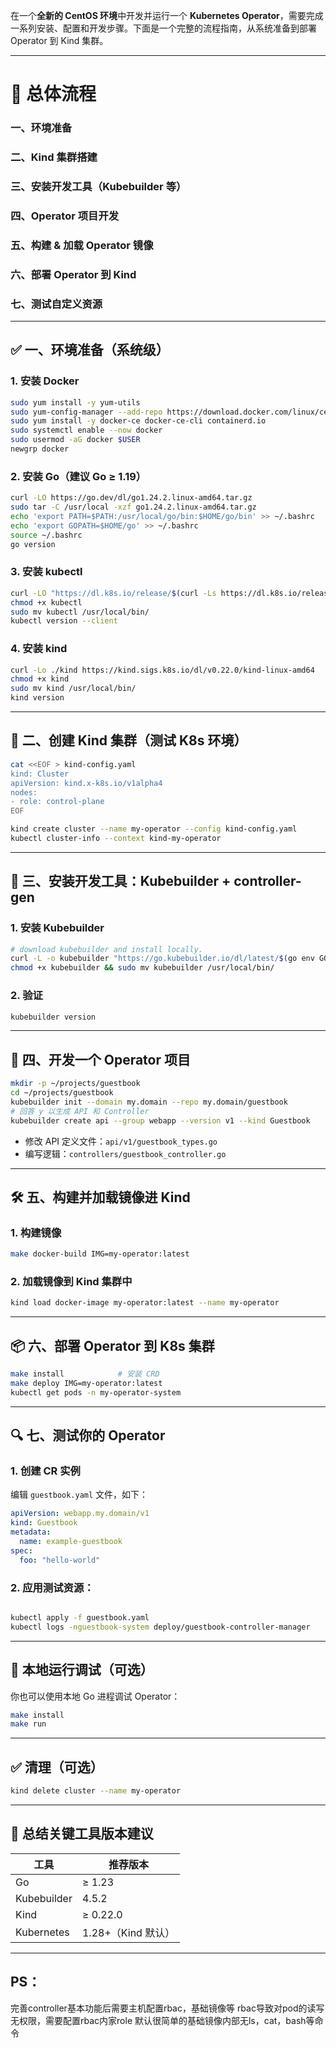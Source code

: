 在一个**全新的 CentOS 环境**中开发并运行一个 **Kubernetes Operator**，需要完成一系列安装、配置和开发步骤。下面是一个完整的流程指南，从系统准备到部署 Operator 到 Kind 集群。

---

# 🧩 总体流程

### 一、环境准备  
### 二、Kind 集群搭建  
### 三、安装开发工具（Kubebuilder 等）  
### 四、Operator 项目开发  
### 五、构建 & 加载 Operator 镜像  
### 六、部署 Operator 到 Kind  
### 七、测试自定义资源

---

## ✅ 一、环境准备（系统级）

### 1. 安装 Docker
```bash
sudo yum install -y yum-utils
sudo yum-config-manager --add-repo https://download.docker.com/linux/centos/docker-ce.repo
sudo yum install -y docker-ce docker-ce-cli containerd.io
sudo systemctl enable --now docker
sudo usermod -aG docker $USER
newgrp docker
```

### 2. 安装 Go（建议 Go ≥ 1.19）
```bash
curl -LO https://go.dev/dl/go1.24.2.linux-amd64.tar.gz
sudo tar -C /usr/local -xzf go1.24.2.linux-amd64.tar.gz
echo 'export PATH=$PATH:/usr/local/go/bin:$HOME/go/bin' >> ~/.bashrc
echo 'export GOPATH=$HOME/go' >> ~/.bashrc
source ~/.bashrc
go version
```

### 3. 安装 kubectl
```bash
curl -LO "https://dl.k8s.io/release/$(curl -Ls https://dl.k8s.io/release/stable.txt)/bin/linux/amd64/kubectl"
chmod +x kubectl
sudo mv kubectl /usr/local/bin/
kubectl version --client
```

### 4. 安装 kind
```bash
curl -Lo ./kind https://kind.sigs.k8s.io/dl/v0.22.0/kind-linux-amd64
chmod +x kind
sudo mv kind /usr/local/bin/
kind version
```

---

## 🚀 二、创建 Kind 集群（测试 K8s 环境）

```bash
cat <<EOF > kind-config.yaml
kind: Cluster
apiVersion: kind.x-k8s.io/v1alpha4
nodes:
- role: control-plane
EOF

kind create cluster --name my-operator --config kind-config.yaml
kubectl cluster-info --context kind-my-operator
```

---

## 🔧 三、安装开发工具：Kubebuilder + controller-gen

### 1. 安装 Kubebuilder

```bash
# download kubebuilder and install locally.
curl -L -o kubebuilder "https://go.kubebuilder.io/dl/latest/$(go env GOOS)/$(go env GOARCH)"
chmod +x kubebuilder && sudo mv kubebuilder /usr/local/bin/
```

### 2. 验证
```bash
kubebuilder version
```

---

## 📁 四、开发一个 Operator 项目

```bash
mkdir -p ~/projects/guestbook
cd ~/projects/guestbook
kubebuilder init --domain my.domain --repo my.domain/guestbook
# 回答 y 以生成 API 和 Controller
kubebuilder create api --group webapp --version v1 --kind Guestbook
```

- 修改 API 定义文件：`api/v1/guestbook_types.go`
- 编写逻辑：`controllers/guestbook_controller.go`

---

## 🛠️ 五、构建并加载镜像进 Kind

### 1. 构建镜像

```bash
make docker-build IMG=my-operator:latest
```

### 2. 加载镜像到 Kind 集群中

```bash
kind load docker-image my-operator:latest --name my-operator
```

---

## 📦 六、部署 Operator 到 K8s 集群

```bash
make install            # 安装 CRD
make deploy IMG=my-operator:latest
kubectl get pods -n my-operator-system
```

---

## 🔍 七、测试你的 Operator

### 1. 创建 CR 实例

编辑 `guestbook.yaml` 文件，如下：

```yaml
apiVersion: webapp.my.domain/v1
kind: Guestbook
metadata:
  name: example-guestbook
spec:
  foo: "hello-world"
```

### 2. 应用测试资源：

```bash

kubectl apply -f guestbook.yaml
kubectl logs -nguestbook-system deploy/guestbook-controller-manager
```

---

## 🧪 本地运行调试（可选）

你也可以使用本地 Go 进程调试 Operator：

```bash
make install
make run
```

---

## ✅ 清理（可选）

```bash
kind delete cluster --name my-operator
```

---

## 📎 总结关键工具版本建议

| 工具         | 推荐版本     |
|--------------|--------------|
| Go           | ≥ 1.23       |
| Kubebuilder  | 4.5.2       |
| Kind         | ≥ 0.22.0     |
| Kubernetes   | 1.28+（Kind 默认）|

---

## PS：
完善controller基本功能后需要主机配置rbac，基础镜像等
rbac导致对pod的读写无权限，需要配置rbac内家role
默认很简单的基础镜像内部无ls，cat，bash等命令